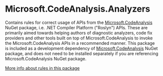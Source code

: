 # Microsoft.CodeAnalysis.Analyzers

Contains rules for correct usage of APIs from the [Microsoft.CodeAnalysis](https://www.nuget.org/packages/Microsoft.CodeAnalysis) NuGet package, i.e. .NET Compiler Platform ("Roslyn") APIs. These are primarily aimed towards helping authors of diagnostic analyzers, code fix providers and other tools built on top of Microsoft.CodeAnalysis to invoke the Microsoft.CodeAnalysis APIs in a recommended manner. This package is included as a development dependency of [Microsoft.CodeAnalysis](https://www.nuget.org/packages/Microsoft.CodeAnalysis) NuGet package, and does not need to be installed separately if you are referencing Microsoft.CodeAnalysis NuGet package.

[More info about rules in this package](./Microsoft.CodeAnalysis.Analyzers.md)
